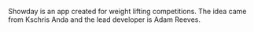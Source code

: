 Showday is an app created for weight lifting competitions.
The idea came from Kschris Anda and the lead developer is Adam Reeves.